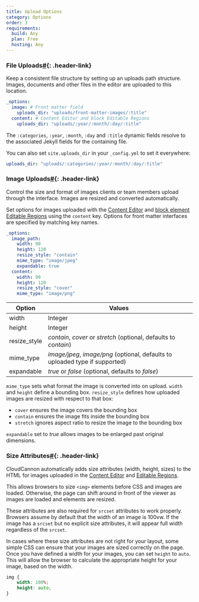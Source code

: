 ```yaml
---
title: Upload Options
category: Options
order: 3
requirements:
  build: Any
  plan: Free
  hosting: Any
---
```


### File Uploads[\#](#file-uploads){: .header-link}

Keep a consistent file structure by setting up an uploads path structure. Images, documents and other files in the editor are uploaded to this location.

```yaml
_options:
  image: # Front matter field
    uploads_dir: "uploads/front-matter-images/:title"
  content: # Content Editor and block Editable Regions
    uploads_dir: "uploads/:year/:month/:day/:title"
```

The `:categories`, `:year`, `:month`, `:day` and `:title` dynamic fields resolve to the associated Jekyll fields for the containing file.

You can also set `site.uploads_dir` in your `_config.yml` to set it everywhere:

```yaml
uploads_dir: "uploads/:categories/:year/:month/:day/:title"
```

### Image Uploads[\#](#image-uploads){: .header-link}

Control the size and format of images clients or team members upload through the interface. Images are resized and converted automatically.

Set options for images uploaded with the [Content Editor](/editing/editors/content-editor/) and [block element Editable Regions](/editing/interfaces/editable-regions/#block-elements) using the `content` key. Options for front matter interfaces are specified by matching key names.

```yaml
_options:
  image_path:
    width: 90
    height: 120
    resize_style: "contain"
    mime_type: "image/jpeg"
    expandable: true
  content:
    width: 90
    height: 120
    resize_style: "cover"
    mime_type: "image/png"
```

| Option | Values |
| --- | --- |
| width | Integer |
| height | Integer |
| resize\_style | *contain*, *cover* or *stretch* (optional, defaults to *contain*) |
| mime\_type | *image/jpeg*, *image/png* (optional, defaults to uploaded type if supported) |
| expandable | *true* or *false* (optional, defaults to *false*) |

`mime_type` sets what format the image is converted into on upload. `width` and `height` define a bounding box. `resize_style` defines how uploaded images are resized with respect to that box:

* `cover` ensures the image covers the bounding box
* `contain` ensures the image fits inside the bounding box
* `stretch` ignores aspect ratio to resize the image to the bounding box

`expandable` set to *true* allows images to be enlarged past original dimensions.

### Size Attributes[\#](#size-attributes){: .header-link}

CloudCannon automatically adds size attributes (width, height, sizes) to the HTML for images uploaded in the [Content Editor](https://docs.cloudcannon.com/editing/editors/content-editor/) and [Editable Regions](https://docs.cloudcannon.com/editing/interfaces/editable-regions/).

This allows browsers to size `<img>` elements before CSS and images are loaded. Otherwise, the page can shift around in front of the viewer as images are loaded and elements are resized.

These attributes are also required for&nbsp;`srcset` attributes to work properly. Browsers assume by default that the width of an image is 100vw. If the image has a `srcset` but no explicit size attributes, it will appear full width regardless of the `srcset`.

In cases where these size attributes are not right for your layout, some simple CSS can ensure that your images are sized correctly on the page. Once you have defined a width for your images, you can set `height` to `auto`. This will allow the browser to calculate the appropriate height for your image, based on the width.

```css
img {
    width: 100%;
    height: auto;
}
```